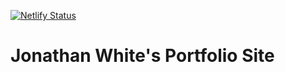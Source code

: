 [![Netlify Status](https://api.netlify.com/api/v1/badges/9f280488-f977-402c-92f4-2082d6271e99/deploy-status)](https://app.netlify.com/sites/jonathan-white/deploys)

# Jonathan White's Portfolio Site
